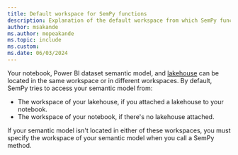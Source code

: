 ```yaml
---
title: Default workspace for SemPy functions
description: Explanation of the default workspace from which SemPy functions read semantic models (Power BI datasets)
author: msakande
ms.author: mopeakande
ms.topic: include
ms.custom:
ms.date: 06/03/2024
---
```


Your notebook, Power BI dataset semantic model, and [lakehouse](/fabric/data-engineering/lakehouse-overview) can be located in the same workspace or in different workspaces. By default, SemPy tries to access your semantic model from:

- The workspace of your lakehouse, if you attached a lakehouse to your notebook.
- The workspace of your notebook, if there's no lakehouse attached.

If your semantic model isn't located in either of these workspaces, you must specify the workspace of your semantic model when you call a SemPy method.
